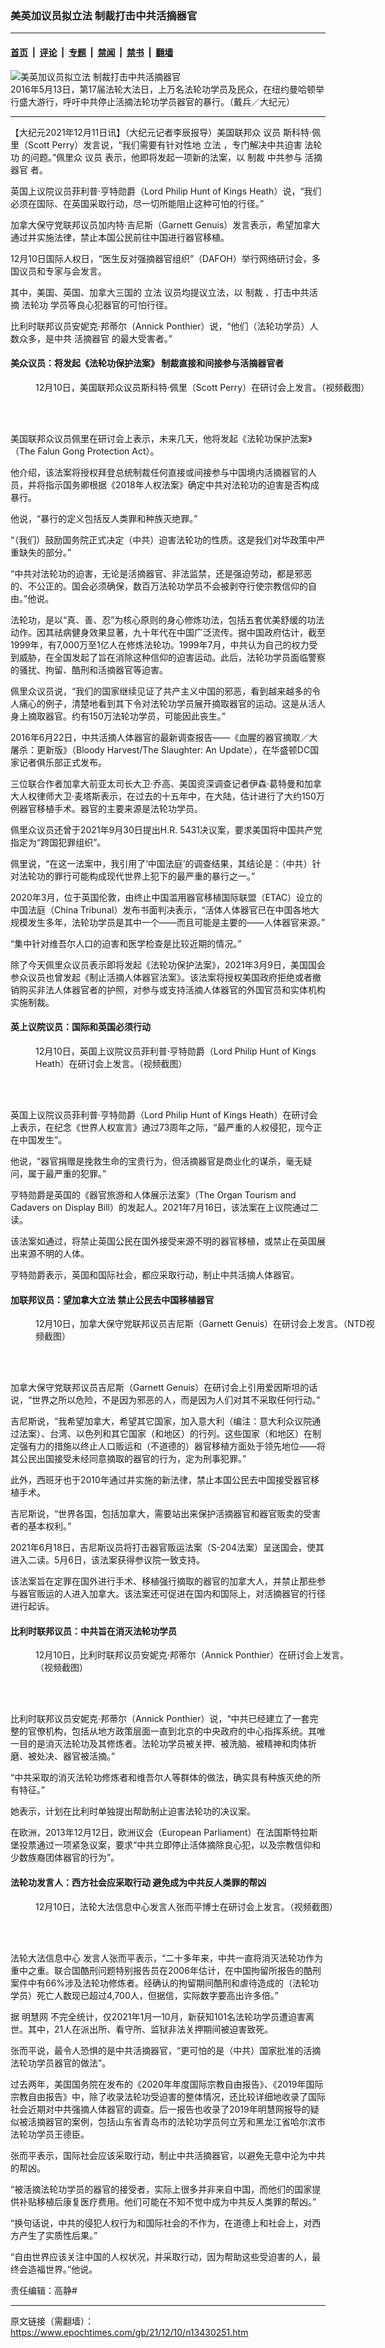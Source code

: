 ### 美英加议员拟立法 制裁打击中共活摘器官

---

#### [首页](../../../..?n13430251) &nbsp;|&nbsp; [评论](../../../../../epoch-comment?n13430251) &nbsp;|&nbsp; [专题](../../../../../epoch-special?n13430251) &nbsp;|&nbsp; [禁闻](../../../../../epoch-news?n13430251) &nbsp;|&nbsp; [禁书](../../../../../books?n13430251) &nbsp;|&nbsp; [翻墙](https://github.com/gfw-breaker/nogfw/blob/master/README.md?n13430251)


<div><img alt="美英加议员拟立法 制裁打击中共活摘器官" class="attachment-djy_600_400 size-djy_600_400 wp-post-image" src="https://i.epochtimes.com/assets/uploads/2020/07/AAA-1-600x400.jpg"/>
<div class="caption">
 2016年5月13日，第17届法轮大法日，上万名法轮功学员及民众，在纽约曼哈顿举行盛大游行，呼吁中共停止活摘法轮功学员器官的暴行。（戴兵／大纪元）
</div></div><hr/><div class="post_content" id="artbody" itemprop="articleBody">
 <!-- article content begin -->
 <p>
  【大纪元2021年12月11日讯】（大纪元记者李辰报导）美国联邦众
  <ok href="https://www.epochtimes.com/gb/tag/%E8%AE%AE%E5%91%98.html">
   议员
  </ok>
  斯科特‧佩里（Scott Perry）发言说，“我们需要有针对性地
  <ok href="https://www.epochtimes.com/gb/tag/%E7%AB%8B%E6%B3%95.html">
   立法
  </ok>
  ，专门解决中共迫害
  <ok href="https://www.epochtimes.com/gb/tag/%E6%B3%95%E8%BD%AE%E5%8A%9F.html">
   法轮功
  </ok>
  的问题。”佩里众
  <ok href="https://www.epochtimes.com/gb/tag/%E8%AE%AE%E5%91%98.html">
   议员
  </ok>
  表示，他即将发起一项新的法案，以
  <ok href="https://www.epochtimes.com/gb/tag/%E5%88%B6%E8%A3%81.html">
   制裁
  </ok>
  中共参与
  <ok href="https://www.epochtimes.com/gb/tag/%E6%B4%BB%E6%91%98%E5%99%A8%E5%AE%98.html">
   活摘器官
  </ok>
  者。
 </p>
 <p>
  英国上议院议员菲利普‧亨特勋爵（Lord Philip Hunt of Kings Heath）说，“我们必须在国际、在英国采取行动，尽一切所能阻止这种可怕的行径。”
 </p>
 <p>
  加拿大保守党联邦议员加内特‧吉尼斯（Garnett Genuis）发言表示，希望加拿大通过并实施法律，禁止本国公民前往中国进行器官移植。
 </p>
 <p>
  12月10日国际人权日，“医生反对强摘器官组织”（DAFOH）举行网络研讨会，多国议员和专家与会发言。
 </p>
 <p>
  其中，美国、英国、加拿大三国的
  <ok href="https://www.epochtimes.com/gb/tag/%E7%AB%8B%E6%B3%95.html">
   立法
  </ok>
  议员均提议立法，以
  <ok href="https://www.epochtimes.com/gb/tag/%E5%88%B6%E8%A3%81.html">
   制裁
  </ok>
  、打击中共活摘
  <ok href="https://www.epochtimes.com/gb/tag/%E6%B3%95%E8%BD%AE%E5%8A%9F.html">
   法轮功
  </ok>
  学员等良心犯器官的可怕行径。
 </p>
 <p>
  比利时联邦议员安妮克‧邦蒂尔（Annick Ponthier）说，“他们（法轮功学员）人数众多，是中共
  <ok href="https://www.epochtimes.com/gb/tag/%E6%B4%BB%E6%91%98%E5%99%A8%E5%AE%98.html">
   活摘器官
  </ok>
  的最大受害者。”
 </p>
 <h4>
  美众议员：将发起《法轮功保护法案》 制裁直接和间接参与活摘器官者
 </h4>
 <figure aria-describedby="caption-attachment-13430274" class="wp-caption aligncenter" id="attachment_13430274" style="width: 553px">
  <ok href="https://i.epochtimes.com/assets/uploads/2021/12/id13430274-Screen-Shot-2021-12-10-at-6.08.25-PM.png" target="_blank">
   <img alt="" class="size-full wp-image-13430274" src="https://i.epochtimes.com/assets/uploads/2021/12/id13430274-Screen-Shot-2021-12-10-at-6.08.25-PM.png"/>
  </ok>
  <br/><figcaption class="wp-caption-text" id="caption-attachment-13430274">
   12月10日，美国联邦众议员斯科特‧佩里（Scott Perry）在研讨会上发言。（视频截图）
  </figcaption><br/>
 </figure><br/>
 <p>
  美国联邦众议员佩里在研讨会上表示，未来几天，他将发起《法轮功保护法案》（The Falun Gong Protection Act）。
 </p>
 <p>
  他介绍，该法案将授权拜登总统制裁任何直接或间接参与中国境内活摘器官的人员，并将指示国务卿根据《2018年人权法案》确定中共对法轮功的迫害是否构成暴行。
 </p>
 <p>
  他说，“暴行的定义包括反人类罪和种族灭绝罪。”
 </p>
 <p>
  “（我们）鼓励国务院正式决定（中共）迫害法轮功的性质。这是我们对华政策中严重缺失的部分。”
 </p>
 <p>
  “中共对法轮功的迫害，无论是活摘器官、非法监禁，还是强迫劳动，都是邪恶的、不公正的。国会必须确保，数百万法轮功学员不会被剥夺行使宗教信仰的自由。”他说。
 </p>
 <p>
  法轮功，是以“真、善、忍”为核心原则的身心修炼功法，包括五套优美舒缓的功法动作。因其祛病健身效果显著，九十年代在中国广泛流传。据中国政府估计，截至1999年，有7,000万至1亿人在修炼法轮功。1999年7月，中共认为自己的权力受到威胁，在全国发起了旨在消除这种信仰的迫害运动。此后，法轮功学员面临警察的骚扰、拘留、酷刑和活摘器官等迫害。
 </p>
 <p>
  佩里众议员说，“我们的国家继续见证了共产主义中国的邪恶，看到越来越多的令人痛心的例子，清楚地看到其下令对法轮功学员展开摘取器官的运动。这是从活人身上摘取器官。约有150万法轮功学员，可能因此丧生。”
 </p>
 <p>
  2016年6月22日，中共活摘人体器官的最新调查报告——《血腥的器官摘取／大屠杀：更新版》（Bloody Harvest/The Slaughter: An Update），在华盛顿DC国家记者俱乐部正式发布。
 </p>
 <p>
  三位联合作者加拿大前亚太司长大卫‧乔高、美国资深调查记者伊森‧葛特曼和加拿大人权律师大卫‧麦塔斯表示，在过去的十五年中，在大陆，估计进行了大约150万例器官移植手术。器官的主要来源是法轮功学员。
 </p>
 <p>
  佩里众议员还曾于2021年9月30日提出H.R. 5431决议案，要求美国将中国共产党指定为“跨国犯罪组织”。
 </p>
 <p>
  佩里说，“在这一法案中，我引用了‘中国法庭’的调查结果，其结论是：（中共）针对法轮功的罪行可能构成现代世界上犯下的最严重的暴行之一。”
 </p>
 <p>
  2020年3月，位于英国伦敦，由终止中国滥用器官移植国际联盟（ETAC）设立的中国法庭（China Tribunal）发布书面判决表示，“活体人体器官已在中国各地大规模发生多年，法轮功学员是其中一个——而且可能是主要的——人体器官来源。”
 </p>
 <p>
  “集中针对维吾尔人口的迫害和医学检查是比较近期的情况。”
 </p>
 <p>
  除了今天佩里众议员表示即将发起《法轮功保护法案》，2021年3月9日，美国国会参众议员也曾发起《制止活摘人体器官法案》。该法案将授权美国政府拒绝或者撤销购买非法人体器官者的护照，对参与或支持活摘人体器官的外国官员和实体机构实施制裁。
 </p>
 <h4>
  英上议院议员：国际和英国必须行动
 </h4>
 <figure aria-describedby="caption-attachment-13430279" class="wp-caption aligncenter" id="attachment_13430279" style="width: 488px">
  <ok href="https://i.epochtimes.com/assets/uploads/2021/12/id13430279-Screen-Shot-2021-12-10-at-6.12.44-PM.png" target="_blank">
   <img alt="" class="size-full wp-image-13430279" src="https://i.epochtimes.com/assets/uploads/2021/12/id13430279-Screen-Shot-2021-12-10-at-6.12.44-PM.png"/>
  </ok>
  <br/><figcaption class="wp-caption-text" id="caption-attachment-13430279">
   12月10日，英国上议院议员菲利普‧亨特勋爵（Lord Philip Hunt of Kings Heath）在研讨会上发言。（视频截图）
  </figcaption><br/>
 </figure><br/>
 <p>
  英国上议院议员菲利普‧亨特勋爵（Lord Philip Hunt of Kings Heath）在研讨会上表示，在纪念《世界人权宣言》通过73周年之际，“最严重的人权侵犯，现今正在中国发生”。
 </p>
 <p>
  他说，“器官捐赠是挽救生命的宝贵行为，但活摘器官是商业化的谋杀，毫无疑问，属于最严重的犯罪。”
 </p>
 <p>
  亨特勋爵是英国的《器官旅游和人体展示法案》（The Organ Tourism and Cadavers on Display Bill）的发起人。2021年7月16日，该法案在上议院通过二读。
 </p>
 <p>
  该法案如通过，将禁止英国公民在国外接受来源不明的器官移植，或禁止在英国展出来源不明的人体。
 </p>
 <p>
  亨特勋爵表示，英国和国际社会，都应采取行动，制止中共活摘人体器官。
 </p>
 <h4>
  加联邦议员：望加拿大立法 禁止公民去中国移植器官
 </h4>
 <figure aria-describedby="caption-attachment-13430273" class="wp-caption aligncenter" id="attachment_13430273" style="width: 545px">
  <ok href="https://i.epochtimes.com/assets/uploads/2021/12/id13430273-Screen-Shot-2021-12-10-at-6.06.05-PM.png" target="_blank">
   <img alt="" class="size-full wp-image-13430273" src="https://i.epochtimes.com/assets/uploads/2021/12/id13430273-Screen-Shot-2021-12-10-at-6.06.05-PM.png"/>
  </ok>
  <br/><figcaption class="wp-caption-text" id="caption-attachment-13430273">
   12月10日，加拿大保守党联邦议员吉尼斯（Garnett Genuis）在研讨会上发言。（NTD视频截图）
  </figcaption><br/>
 </figure><br/>
 <p>
  加拿大保守党联邦议员吉尼斯（Garnett Genuis）在研讨会上引用爱因斯坦的话说，“世界之所以危险，不是因为邪恶的人，而是因为人们对其不采取任何行动。”
 </p>
 <p>
  吉尼斯说，“我希望加拿大，希望其它国家，加入意大利（编注：意大利众议院通过法案）、台湾、以色列和其它国家（和地区）的行列。这些国家（和地区）在制定强有力的措施以终止人口贩运和（不道德的）器官移植方面处于领先地位——将其公民出国接受未经同意摘取的器官的行为，定为刑事犯罪。”
 </p>
 <p>
  此外，西班牙也于2010年通过并实施的新法律，禁止本国公民去中国接受器官移植手术。
 </p>
 <p>
  吉尼斯说，“世界各国，包括加拿大，需要站出来保护活摘器官和器官贩卖的受害者的基本权利。”
 </p>
 <p>
  2021年6月18日，吉尼斯议员将打击器官贩运法案（S-204法案）呈送国会，使其进入二读。5月6日，该法案获得参议院一致支持。
 </p>
 <p>
  该法案旨在定罪在国外进行手术、移植强行摘取的器官的加拿大人，并禁止那些参与器官贩运的人进入加拿大。该法案还可促进在国内和国际上，对活摘器官的行径进行起诉。
 </p>
 <h4>
  比利时联邦议员：中共旨在消灭法轮功学员
 </h4>
 <figure aria-describedby="caption-attachment-13430276" class="wp-caption aligncenter" id="attachment_13430276" style="width: 502px">
  <ok href="https://i.epochtimes.com/assets/uploads/2021/12/id13430276-Screen-Shot-2021-12-10-at-6.10.22-PM.png" target="_blank">
   <img alt="" class="size-full wp-image-13430276" src="https://i.epochtimes.com/assets/uploads/2021/12/id13430276-Screen-Shot-2021-12-10-at-6.10.22-PM.png"/>
  </ok>
  <br/><figcaption class="wp-caption-text" id="caption-attachment-13430276">
   12月10日，比利时联邦议员安妮克‧邦蒂尔（Annick Ponthier）在研讨会上发言。（视频截图）
  </figcaption><br/>
 </figure><br/>
 <p>
  比利时联邦议员安妮克‧邦蒂尔（Annick Ponthier）说，“中共已经建立了一套完整的官僚机构，包括从地方政策层面一直到北京的中央政府的中心指挥系统。其唯一目的是消灭法轮功及其修炼者。法轮功学员被关押、被洗脑、被精神和肉体折磨、被处决、器官被活摘。”
 </p>
 <p>
  “中共采取的消灭法轮功修炼者和维吾尔人等群体的做法，确实具有种族灭绝的所有特征。”
 </p>
 <p>
  她表示，计划在比利时单独提出帮助制止迫害法轮功的决议案。
 </p>
 <p>
  在欧洲，2013年12月12日，欧洲议会（European Parliament）在法国斯特拉斯堡投票通过一项紧急议案，要求“中共立即停止活体摘除良心犯，以及宗教信仰和少数族裔团体器官的行为”。
 </p>
 <h4>
  法轮功发言人：西方社会应采取行动 避免成为中共反人类罪的帮凶
 </h4>
 <figure aria-describedby="caption-attachment-13430283" class="wp-caption aligncenter" id="attachment_13430283" style="width: 480px">
  <ok href="https://i.epochtimes.com/assets/uploads/2021/12/id13430283-Screen-Shot-2021-12-10-at-6.14.23-PM.png" target="_blank">
   <img alt="" class="size-full wp-image-13430283" src="https://i.epochtimes.com/assets/uploads/2021/12/id13430283-Screen-Shot-2021-12-10-at-6.14.23-PM.png"/>
  </ok>
  <br/><figcaption class="wp-caption-text" id="caption-attachment-13430283">
   12月10日，法轮大法信息中心发言人张而平博士在研讨会上发言。（视频截图）
  </figcaption><br/>
 </figure><br/>
 <p>
  <ok href="https://faluninfo.net/">
   法轮大法信息中心
  </ok>
  发言人张而平表示，“二十多年来，中共一直将消灭法轮功作为重中之重。联合国酷刑问题特别报告员在2006年估计，在中国拘留所报告的酷刑案件中有66%涉及法轮功修炼者。经确认的拘留期间酷刑和虐待造成的（法轮功学员）死亡人数现已超过4,700人，但据信，实际数字要高出许多倍。”
 </p>
 <p>
  据
  <ok href="http://www.minghui.org">
   明慧网
  </ok>
  不完全统计，仅2021年1月—10月，新获知101名法轮功学员遭迫害离世。其中，21人在派出所、看守所、监狱非法关押期间被迫害致死。
 </p>
 <p>
  张而平说，最令人恐惧的是中共活摘器官，“更可怕的是（中共）国家批准的活摘法轮功学员器官的做法”。
 </p>
 <p>
  过去两年，美国国务院在发布的《2020年年度国际宗教自由报告》、《2019年国际宗教自由报告》中，除了收录法轮功受迫害的整体情况，还比较详细地收录了国际社会近期对中共强摘人体器官的调查。后一报告也收录了2019年明慧网报导的疑似被活摘器官的案例，包括山东省青岛市的法轮功学员何立芳和黑龙江省哈尔滨市法轮功学员王德臣。
 </p>
 <p>
  张而平表示，国际社会应该采取行动，制止中共活摘器官，以避免无意中沦为中共的帮凶。
 </p>
 <p>
  “被活摘法轮功学员的器官的接受者，实际上很多并非来自中国，而他们的国家提供补贴移植后康复医疗费用。他们可能在不知不觉中成为中共反人类罪的帮凶。”
 </p>
 <p>
  “换句话说，中共的侵犯人权行为和国际社会的不作为，在道德上和社会上，对西方产生了实质性后果。”
 </p>
 <p>
  “自由世界应该关注中国的人权状况，并采取行动，因为帮助这些受迫害的人，最终会造福世界。”他说。
 </p>
 <p>
  责任编辑：高静#
 </p>
 <!-- article content end -->
 <div id="below_article_ad">
 </div>
</div>


---

原文链接（需翻墙）：https://www.epochtimes.com/gb/21/12/10/n13430251.htm